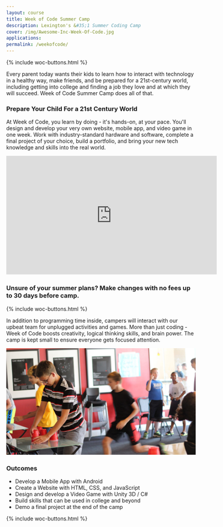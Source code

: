 ```yaml
---
layout: course
title: Week of Code Summer Camp
description: Lexington's &#35;1 Summer Coding Camp 
cover: /img/Awesome-Inc-Week-Of-Code.jpg
applications: 
permalink: /weekofcode/
---
```


{% include woc-buttons.html %}

Every parent today wants their kids to learn how to interact with technology in a healthy way, make friends, and be prepared for a 21st-century world, including getting into college and finding a job they love and at which they will succeed. Week of Code Summer Camp does all of that. 

### Prepare Your Child For a 21st Century World

At Week of Code, you learn by doing - it's hands-on, at your pace. You'll design and develop your very own website, mobile app, and video game in one week. Work with industry-standard hardware and software, complete a final project of your choice, build a portfolio, and bring your new tech knowledge and skills into the real world. 

<div class="embed-responsive embed-responsive-16by9"><iframe width="560" height="315" src="https://www.youtube.com/embed/daWr1oOWd-Y" frameborder="0" allowfullscreen></iframe></div>


### Unsure of your summer plans? Make changes with no fees up to 30 days before camp.


{% include woc-buttons.html %}

In addition to programming time inside, campers will interact with our upbeat team for unplugged activities and games. More than just coding - Week of Code boosts creativity, logical thinking skills, and brain power. The camp is kept small to ensure everyone gets focused attention.

<img src="/img/week-of-code-relay.jpg" style="max-width:100%;" alt="Week of Code Relay">

### Outcomes

- Develop a Mobile App with Android
- Create a Website with HTML, CSS, and JavaScript
- Design and develop a Video Game with Unity 3D / C#
- Build skills that can be used in college and beyond
- Demo a final project at the end of the camp

{% include woc-buttons.html %}
